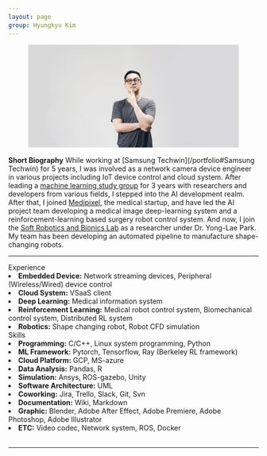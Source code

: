 ```yaml
---
layout: page
group: Hyungkyu Kim
---
```


<div>
    <figure>
      <img src="/images/profile.JPG">
    </figure>
</div>
 
**Short Biography** While working at [Samsung Techwin](/portfolio#Samsung Techwin) for 5 years, I was involved as a network camera device engineer in various projects including IoT device control and cloud system.
After leading a [machine learning study group](https://www.facebook.com/Deepsight-1780933522021742/) for 3 years with researchers and developers from various fields, I stepped into the AI development realm.
After that, I joined [Medipixel](/portfolio#Medipixel), the medical startup, and have led the AI project team developing a medical image deep-learning system and a reinforcement-learning based surgery robot control system. And now, I join the [Soft Robotics and Bionics Lab](http://softrobotics.snu.ac.kr) as a researcher under Dr. Yong-Lae Park. My team has been developing an automated pipeline to manufacture shape-changing robots.

---

<div class="profile">
    <div class="profile__left">
        <div class="private_info">Experience</div>
        <li><strong>Embedded Device:</strong> Network streaming devices, Peripheral (Wireless/Wired) device control</li>
        <li><strong>Cloud System:</strong> VSaaS client</li> 
        <li><strong>Deep Learning:</strong> Medical information system</li>
        <li><strong>Reinforcement Learning:</strong> Medical robot control system, Biomechanical control system, Distributed RL system</li>
        <li><strong>Robotics:</strong> Shape changing robot, Robot CFD simulation </li>
    </div>
    <div class="profile__right">
        <div class="private_info">Skills</div> 
        <li><strong>Programming:</strong> C/C++, Linux system programming, Python</li>
        <li><strong>ML Framework:</strong> Pytorch, Tensorflow, Ray (Berkeley RL framework)</li>
        <li><strong>Cloud Platform:</strong> GCP, MS-azure</li>
        <li><strong>Data Analysis:</strong> Pandas, R</li>
        <li><strong>Simulation:</strong> Ansys, ROS-gazebo, Unity</li>
        <li><strong>Software Architecture:</strong> UML</li>
        <li><strong>Coworking:</strong> Jira, Trello, Slack, Git, Svn</li>
        <li><strong>Documentation:</strong> Wiki, Markdown</li>
        <li><strong>Graphic:</strong> Blender, Adobe After Effect, Adobe Premiere, Adobe Photoshop, Adobe Illustrator</li>
        <li><strong>ETC:</strong> Video codec, Network system, ROS, Docker</li>
    </div>
</div>

<br>

---

